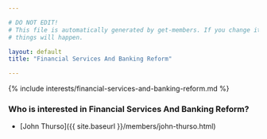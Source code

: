 ```yaml
---

# DO NOT EDIT!
# This file is automatically generated by get-members. If you change it, bad
# things will happen.

layout: default
title: "Financial Services And Banking Reform"

---
```


{% include interests/financial-services-and-banking-reform.md %}

### Who is interested in Financial Services And Banking Reform?


* [John Thurso]({{ site.baseurl }}/members/john-thurso.html)
